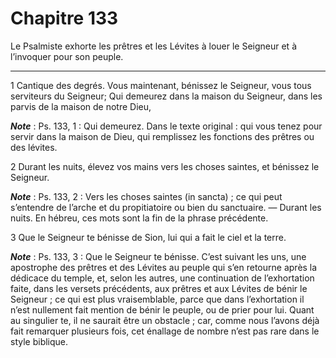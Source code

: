 # Chapitre 133

Le Psalmiste exhorte les prêtres et les Lévites à louer le Seigneur et à l’invoquer pour son peuple.

***

1 Cantique des degrés. Vous maintenant, bénissez le Seigneur, vous tous serviteurs du Seigneur; Qui demeurez dans la maison du Seigneur, dans les parvis de la maison de notre Dieu,

***Note*** :  Ps. 133, 1 : Qui demeurez. Dans le texte original : qui vous tenez pour servir dans la maison de Dieu, qui remplissez les fonctions des prêtres ou des lévites.


2 Durant les nuits, élevez vos mains vers les choses saintes, et bénissez le Seigneur.

***Note*** :  Ps. 133, 2 : Vers les choses saintes (in sancta) ; ce qui peut s’entendre de l’arche et du propitiatoire ou bien du sanctuaire. ― Durant les nuits. En hébreu, ces mots sont la fin de la phrase précédente.

3 Que le Seigneur te bénisse de Sion, lui qui a fait le ciel et la terre.

***Note*** :  Ps. 133, 3 : Que le Seigneur te bénisse. C’est suivant les uns, une apostrophe des prêtres et des Lévites au peuple qui s’en retourne après la dédicace du temple, et, selon les autres, une continuation de l’exhortation faite, dans les versets précédents, aux prêtres et aux Lévites de bénir le Seigneur ; ce qui est plus vraisemblable, parce que dans l’exhortation il n’est nullement fait mention de bénir le peuple, ou de prier pour lui. Quant au singulier te, il ne saurait être un obstacle ; car, comme nous l’avons déjà fait remarquer plusieurs fois, cet énallage de nombre n’est pas rare dans le style biblique.

